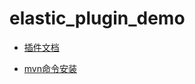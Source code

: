 # elastic_plugin_demo

- [插件文档](https://www.elastic.co/guide/en/elasticsearch/plugins/5.4/plugin-authors.html)

- [mvn命令安装](http://maven.apache.org/)